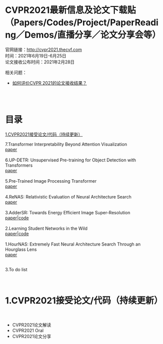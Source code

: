 # CVPR2021最新信息及论文下载贴（Papers/Codes/Project/PaperReading／Demos/直播分享／论文分享会等）

官网链接：http://cvpr2021.thecvf.com<br>
时间：2021年6月19日-6月25日<br>
论文接收公布时间：2021年2月28日<br>

相关问题：<br>

* [如何评价CVPR 2021的论文接收结果？](https://www.zhihu.com/question/446299297)

<br><br>

# 目录

[1.CVPR2021接受论文/代码（持续更新）](#1)

7.Transformer Interpretability Beyond Attention Visualization<br>
[paper](https://arxiv.org/pdf/2012.09838.pdf)<br><br>
6.UP-DETR: Unsupervised Pre-training for Object Detection with Transformers<br>
[paper](https://arxiv.org/pdf/2011.09094.pdf)<br><br>
5.Pre-Trained Image Processing Transformer<br>
[paper](https://arxiv.org/pdf/2012.00364.pdf)<br><br>
4.ReNAS: Relativistic Evaluation of Neural Architecture Search<br>
[paper](https://arxiv.org/pdf/1910.01523.pdf)<br><br>
3.AdderSR: Towards Energy Efficient Image Super-Resolution<br>
[paper](https://arxiv.org/pdf/2009.08891.pdf)|[code](https://github.com/huawei-noah/AdderNet)<br><br>
2.Learning Student Networks in the Wild<br>
[paper](https://arxiv.org/pdf/1904.01186.pdf)|[code](https://github.com/huawei-noah/DAFL)<br><br>
1.HourNAS: Extremely Fast Neural Architecture Search Through an Hourglass Lens<br>
[paper](https://arxiv.org/pdf/2005.14446.pdf)<br><br>




3.To do list

<br>

<a name="1"/> 

# 1.CVPR2021接受论文/代码（持续更新）

<br>

<a name="2"/> 

* CVPR2021论文解读
* CVPR2021 Oral
* CVPR2021论文分享

